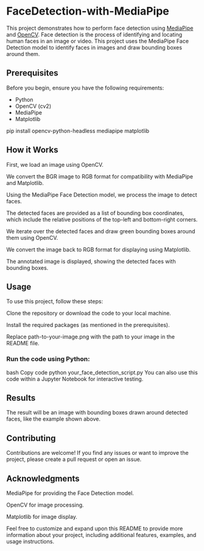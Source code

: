 # FaceDetection-with-MediaPipe

This project demonstrates how to perform face detection using [MediaPipe](https://mediapipe.dev/) and [OpenCV](https://opencv.org/). Face detection is the process of identifying and locating human faces in an image or video. This project uses the MediaPipe Face Detection model to identify faces in images and draw bounding boxes around them.

## Prerequisites

Before you begin, ensure you have the following requirements:

- Python
- OpenCV (cv2)
- MediaPipe
- Matplotlib

pip install opencv-python-headless mediapipe matplotlib
 
## How it Works
First, we load an image using OpenCV.

We convert the BGR image to RGB format for compatibility with MediaPipe and Matplotlib.

Using the MediaPipe Face Detection model, we process the image to detect faces.

The detected faces are provided as a list of bounding box coordinates, which include the relative positions of the top-left and bottom-right corners.

We iterate over the detected faces and draw green bounding boxes around them using OpenCV.

We convert the image back to RGB format for displaying using Matplotlib.

The annotated image is displayed, showing the detected faces with bounding boxes.

## Usage
To use this project, follow these steps:

Clone the repository or download the code to your local machine.

Install the required packages (as mentioned in the prerequisites).

Replace path-to-your-image.png with the path to your image in the README file.

### Run the code using Python:

bash
Copy code
python your_face_detection_script.py
You can also use this code within a Jupyter Notebook for interactive testing.

## Results
The result will be an image with bounding boxes drawn around detected faces, like the example shown above.

## Contributing
Contributions are welcome! If you find any issues or want to improve the project, please create a pull request or open an issue.

## Acknowledgments

MediaPipe for providing the Face Detection model.

OpenCV for image processing.

Matplotlib for image display.

Feel free to customize and expand upon this README to provide more information about your project, including additional features, examples, and usage instructions.
